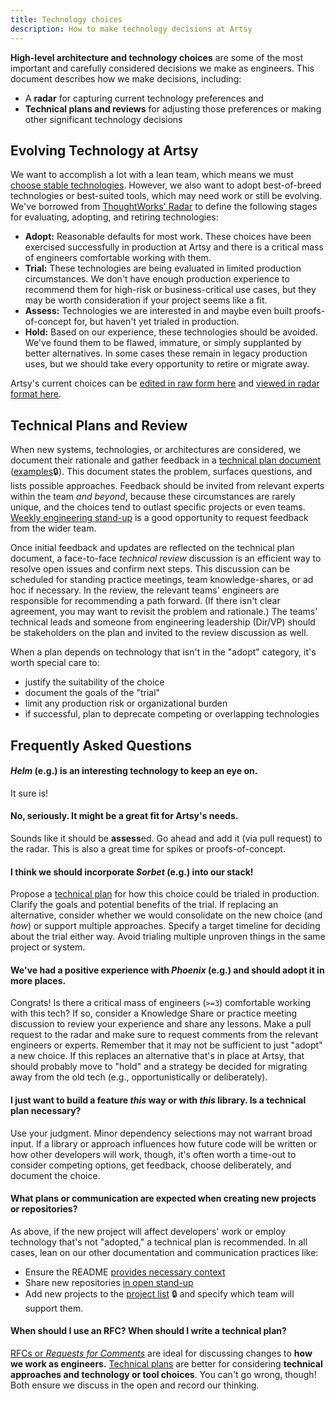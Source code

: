 ```yaml
---
title: Technology choices
description: How to make technology decisions at Artsy
---
```


**High-level architecture and technology choices** are some of the most important and carefully considered
decisions we make as engineers. This document describes how we make decisions, including:

- A **radar** for capturing current technology preferences and
- **Technical plans and reviews** for adjusting those preferences or making other significant technology decisions

## Evolving Technology at Artsy

We want to accomplish a lot with a lean team, which means we must
[choose stable technologies](http://boringtechnology.club/). However, we also want to adopt best-of-breed
technologies or best-suited tools, which may need work or still be evolving. We've borrowed from
[ThoughtWorks' Radar](https://www.thoughtworks.com/radar/faq) to define the following stages for evaluating,
adopting, and retiring technologies:

- **Adopt:** Reasonable defaults for most work. These choices have been exercised successfully in production at
  Artsy and there is a critical mass of engineers comfortable working with them.
- **Trial:** These technologies are being evaluated in limited production circumstances. We don't have enough
  production experience to recommend them for high-risk or business-critical use cases, but they may be worth
  consideration if your project seems like a fit.
- **Assess:** Technologies we are interested in and maybe even built proofs-of-concept for, but haven't yet trialed
  in production.
- **Hold:** Based on our experience, these technologies should be avoided. We've found them to be flawed, immature,
  or simply supplanted by better alternatives. In some cases these remain in legacy production uses, but we should
  take every opportunity to retire or migrate away.

Artsy's current choices can be [edited in raw form here](/playbooks/technology_radar/artsy-tech-radar.csv) and
[viewed in radar format here](https://radar.thoughtworks.com/?sheetId=https%3A%2F%2Fraw.githubusercontent.com%2Fartsy%2Freadme%2Fmain%2Fplaybooks%2Ftechnology_radar%2Fartsy-tech-radar.csv).

## Technical Plans and Review

When new systems, technologies, or architectures are considered, we document their rationale and gather feedback in
a [technical plan document](https://github.com/artsy/README/issues/245)
([examples](https://www.notion.so/artsy/Technical-Plans-f94b206fcec54cee8b4d864e67d5b70f)🔒). This document states
the problem, surfaces questions, and lists possible approaches. Feedback should be invited from relevant experts
within the team _and beyond_, because these circumstances are rarely unique, and the choices tend to outlast
specific projects or even teams. [Weekly engineering stand-up](/events/open-standup.md) is a good opportunity to
request feedback from the wider team.

Once initial feedback and updates are reflected on the technical plan document, a face-to-face _technical review_
discussion is an efficient way to resolve open issues and confirm next steps. This discussion can be scheduled for
standing practice meetings, team knowledge-shares, or ad hoc if necessary. In the review, the relevant teams'
engineers are responsible for recommending a path forward. (If there isn't clear agreement, you may want to revisit
the problem and rationale.) The teams' technical leads and someone from engineering leadership (Dir/VP) should be
stakeholders on the plan and invited to the review discussion as well.

When a plan depends on technology that isn't in the "adopt" category, it's worth special care to:

- justify the suitability of the choice
- document the goals of the "trial"
- limit any production risk or organizational burden
- if successful, plan to deprecate competing or overlapping technologies

## Frequently Asked Questions

#### _Helm_ (e.g.) is an interesting technology to keep an eye on.

It sure is!

#### No, seriously. It might be a great fit for Artsy's needs.

Sounds like it should be **assess**ed. Go ahead and add it (via pull request) to the radar. This is also a great
time for spikes or proofs-of-concept.

#### I think we should incorporate _Sorbet_ (e.g.) into our stack!

Propose a [technical plan](#technical-plans-and-review) for how this choice could be trialed in production. Clarify
the goals and potential benefits of the trial. If replacing an alternative, consider whether we would consolidate
on the new choice (and _how_) or support multiple approaches. Specify a target timeline for deciding about the
trial either way. Avoid trialing multiple unproven things in the same project or system.

#### We've had a positive experience with _Phoenix_ (e.g.) and should adopt it in more places.

Congrats! Is there a critical mass of engineers (`>=3`) comfortable working with this tech? If so, consider a Knowledge Share
or practice meeting discussion to review your experience and share any lessons. Make a pull request to the
radar and make sure to request comments from the relevant engineers or experts. Remember that it may not be
sufficient to just "adopt" a new choice. If this replaces an alternative that's in place at Artsy, that should
probably move to "hold" and a strategy be decided for migrating away from the old tech (e.g., opportunistically or
deliberately).

#### I just want to build a feature _this_ way or with _this_ library. Is a technical plan necessary?

Use your judgment. Minor dependency selections may not warrant broad input. If a library or approach influences how
future code will be written or how other developers will work, though, it's often worth a time-out to consider
competing options, get feedback, choose deliberately, and document the choice.

#### What plans or communication are expected when creating new projects or repositories?

As above, if the new project will affect developers' work or employ technology that's not "adopted," a technical
plan is recommended. In all cases, lean on our other documentation and communication practices like:

- Ensure the README
  [provides necessary context](https://github.com/artsy/README/blob/c4bc55cfd6bb7b768cc9aef0e99f35bf175cbb33/playbooks/documentation.md#readmes)
- Share new repositories
  [in open stand-up](https://github.com/artsy/README/blob/c4bc55cfd6bb7b768cc9aef0e99f35bf175cbb33/events/open-standup.md)
- Add new projects to the
  [project list](https://www.notion.so/artsy/17c4b550458a4cb8bcbf1b68060d63e6?v=3604e2682d024b64bde705abb2facebd)
  🔒 and specify which team will support them.

#### When should I use an RFC? When should I write a technical plan?

[RFCs or _Requests for Comments_](https://github.com/artsy/README/blob/master/playbooks/rfcs.md) are ideal for
discussing changes to **how we work as engineers.** [Technical plans](https://github.com/artsy/README/issues/245)
are better for considering **technical approaches and technology or tool choices**. You can't go wrong, though!
Both ensure we discuss in the open and record our thinking.
